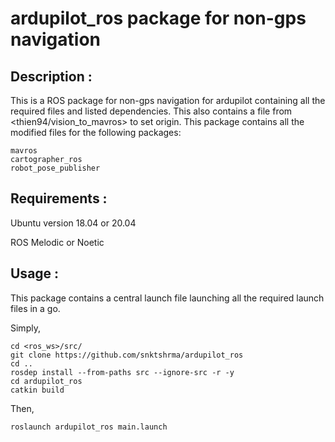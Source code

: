# ardupilot_ros package for non-gps navigation

## Description : 
This is a ROS package for non-gps navigation for ardupilot containing all the required files and listed dependencies. This also contains a file from <thien94/vision_to_mavros> to set origin. This package contains all the modified files for the following packages:
````
mavros
cartographer_ros
robot_pose_publisher
````


## Requirements :
Ubuntu version 18.04 or 20.04

ROS Melodic or Noetic

## Usage :

This package contains a central launch file launching all the required launch files in a go.

Simply,

````
cd <ros_ws>/src/
git clone https://github.com/snktshrma/ardupilot_ros
cd ..
rosdep install --from-paths src --ignore-src -r -y
cd ardupilot_ros
catkin build
````

Then,
````
roslaunch ardupilot_ros main.launch
````
